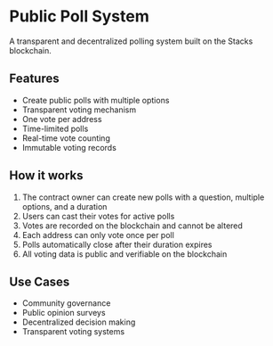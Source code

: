 # Public Poll System

A transparent and decentralized polling system built on the Stacks blockchain.

## Features

- Create public polls with multiple options
- Transparent voting mechanism
- One vote per address
- Time-limited polls
- Real-time vote counting
- Immutable voting records

## How it works

1. The contract owner can create new polls with a question, multiple options, and a duration
2. Users can cast their votes for active polls
3. Votes are recorded on the blockchain and cannot be altered
4. Each address can only vote once per poll
5. Polls automatically close after their duration expires
6. All voting data is public and verifiable on the blockchain

## Use Cases

- Community governance
- Public opinion surveys
- Decentralized decision making
- Transparent voting systems
